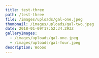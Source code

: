 ```yaml
---
title: test-three
path: /test-three
file: /images/uploads/gal-one.jpeg
thumbnail: /images/uploads/gal-two.jpeg
date: 2018-01-09T17:52:34.293Z
galleryImages:
  - /images/uploads/gal-one.jpeg
  - /images/uploads/gal-four.jpeg
description: Woooo
---
```


